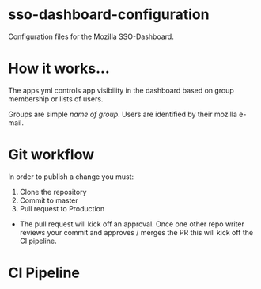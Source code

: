 # sso-dashboard-configuration
Configuration files for the Mozilla SSO-Dashboard.

# How it works...

The apps.yml controls app visibility in the dashboard based on group membership
or lists of users.  

Groups are simple _name of group_.  Users are identified by their mozilla
e-mail.

# Git workflow

In order to publish a change you must:

1. Clone the repository
2. Commit to master
3. Pull request to Production
  * The pull request will kick off an approval.  Once one other repo writer
    reviews your commit and approves / merges the PR this will kick off the CI
    pipeline.  

# CI Pipeline
